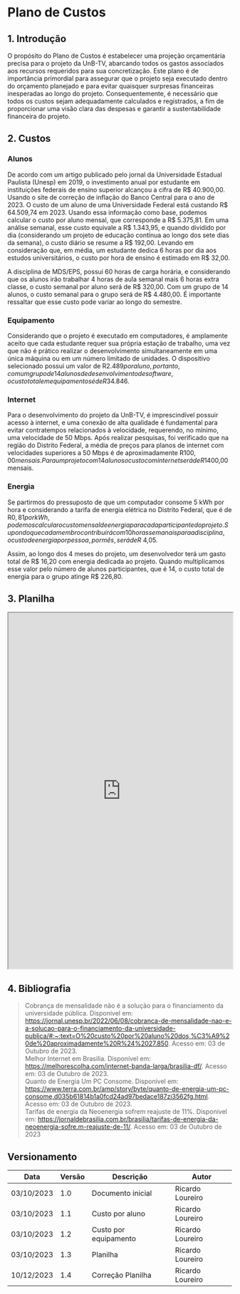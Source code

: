 # Plano de Custos

## 1. Introdução

O propósito do Plano de Custos é estabelecer uma projeção orçamentária precisa para o projeto da UnB-TV, abarcando todos os gastos associados aos recursos requeridos para sua concretização. Este plano é de importância primordial para assegurar que o projeto seja executado dentro do orçamento planejado e para evitar quaisquer surpresas financeiras inesperadas ao longo do projeto. Consequentemente, é necessário que todos os custos sejam adequadamente calculados e registrados, a fim de proporcionar uma visão clara das despesas e garantir a sustentabilidade financeira do projeto.

## 2. Custos

### Alunos

De acordo com um artigo publicado pelo jornal da Universidade Estadual Paulista (Unesp) em 2019, o investimento anual por estudante em instituições federais de ensino superior alcançou a cifra de R$ 40.900,00. Usando o site de correção de inflação do Banco Central para o ano de 2023. O custo de um aluno de uma Universidade Federal está custando R$ 64.509,74 em 2023. Usando essa informação como base, podemos calcular o custo por aluno mensal, que corresponde a R$ 5.375,81. Em uma análise semanal, esse custo equivale a R$ 1.343,95, e quando dividido por dia (considerando um projeto de educação contínua ao longo dos sete dias da semana), o custo diário se resume a R$ 192,00. Levando em consideração que, em média, um estudante dedica 6 horas por dia aos estudos universitários, o custo por hora de ensino é estimado em R$ 32,00.

A disciplina de MDS/EPS, possui 60 horas de carga horária, e considerando que os alunos irão trabalhar 4 horas de aula semanal mais  6 horas extra classe, o custo semanal por aluno será de R$ 320,00. Com um grupo de 14 alunos, o custo semanal para o grupo será de R$ 4.480,00. É importante ressaltar que esse custo pode variar ao longo do semestre.

### Equipamento

Considerando que o projeto é executado em computadores, é amplamente aceito que cada estudante requer sua própria estação de trabalho, uma vez que não é prático realizar o desenvolvimento simultaneamente em uma única máquina ou em um número limitado de unidades. O dispositivo selecionado possui um valor de R$2.489 por aluno, portanto, com um grupo de 14 alunos de desenvolvimento de software, o custo total em equipamentos é de R$34.846.

### Internet

Para o desenvolvimento do projeto da UnB-TV, é imprescindível possuir acesso à internet, e uma conexão de alta qualidade é fundamental para evitar contratempos relacionados à velocidade, requerendo, no mínimo, uma velocidade de 50 Mbps. Após realizar pesquisas, foi verificado que na região do Distrito Federal, a média de preços para planos de internet com velocidades superiores a 50 Mbps é de aproximadamente R$100,00 mensais. Para um projeto com 14 alunos o custo com internet será de R$1400,00 mensais.

### Energia

Se partirmos do pressuposto de que um computador consome 5 kWh por hora e considerando a tarifa de energia elétrica no Distrito Federal, que é de R$0,81 por kWh, podemos calcular o custo mensal de energia para cada participante do projeto. Supondo que cada membro contribuirá com 10 horas semanais para a disciplina, o custo de energia por pessoa, por mês, será de R$ 4,05.

Assim, ao longo dos 4 meses do projeto, um desenvolvedor terá um gasto total de R$ 16,20 com energia dedicada ao projeto. Quando multiplicamos esse valor pelo número de alunos participantes, que é 14, o custo total de energia para o grupo atinge R$ 226,80.

## 3. Planilha

<iframe iframe width=100% height=800 src="https://docs.google.com/spreadsheets/d/e/2PACX-1vSNxEkaPMcIFcObz6O3ki1Le_igPHK6LzyYv42uFKHDa_cvYHjf_kH0t0Jj5ZfWsJ94mmbFKsTXaC_O/pubhtml?gid=0&single=true"></iframe>

## 4. Bibliografia

> Cobrança de mensalidade não é a solução para o financiamento da universidade pública. Disponivel em: https://jornal.unesp.br/2022/06/08/cobranca-de-mensalidade-nao-e-a-solucao-para-o-financiamento-da-universidade-publica/#:~:text=O%20custo%20por%20aluno%20dos,%C3%A9%20de%20aproximadamente%20R%24%2027.850. Acesso em: 03 de Outubro de 2023.<br>
> Melhor Internet em Brasilia. Disponível em: https://melhorescolha.com/internet-banda-larga/brasilia-df/. Acesso em: 03 de Outubro de 2023.<br>
> Quanto de Energia Um PC Consome. Disponivel em: https://www.terra.com.br/amp/story/byte/quanto-de-energia-um-pc-consome,d035b61814b1a0fcd24ad97bedace187zi3562fg.html. Acesso em: 03 de Outubro de 2023.<br>
> Tarifas de energia da Neoenergia sofrem reajuste de 11%. Disponivel em: https://jornaldebrasilia.com.br/brasilia/tarifas-de-energia-da-neoenergia-sofre.m-reajuste-de-11/. Acesso em: 03 de Outubro de 2023

## Versionamento

| Data       | Versão | Descrição             | Autor            |
|------------|--------|-----------------------|------------------|
| 03/10/2023 | 1.0    | Documento inicial     | Ricardo Loureiro |
| 03/10/2023 | 1.1    | Custo por aluno       | Ricardo Loureiro |
| 03/10/2023 | 1.2    | Custo por equipamento | Ricardo Loureiro |
| 03/10/2023 | 1.3    | Planilha              | Ricardo Loureiro |
| 10/12/2023 | 1.4    | Correção Planilha     | Ricardo Loureiro |